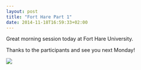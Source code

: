 ```yaml
---
layout: post
title: "Fort Hare Part 1"
date: 2014-11-18T16:59:33+02:00
---
```


Great morning session today at Fort Hare University.

Thanks to the participants and see you next Monday!

<img src="https://pbs.twimg.com/media/B2tSlnnCcAIovAM.jpg">

